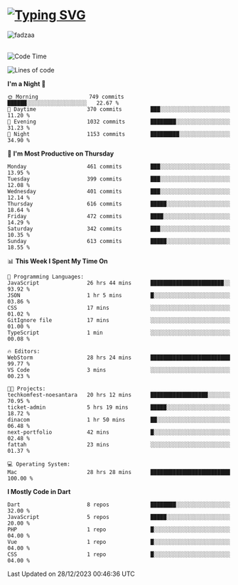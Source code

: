 
<h1 align="left"><a href="https://git.io/typing-svg"><img src="https://readme-typing-svg.demolab.com?font=Fira+Code&pause=1000&color=F7F7F7&random=false&width=600&lines=Hi+%F0%9F%91%8B%2C+I'm+Fattah+Anggit+Al+Dzakwan;Junior+Software+Developer+from+SMK+Raden+Umar+Said" alt="Typing SVG" /></a></h1>


<div align="left" display="flex"> 
  <img src="https://komarev.com/ghpvc/?username=fadzaa&label=Profile%20views&color=0e75b6&style=flat" alt="fadzaa" /> 
</div>

<br/>

<!--START_SECTION:waka-->
![Code Time](http://img.shields.io/badge/Code%20Time-215%20hrs%2033%20mins-blue)

![Lines of code](https://img.shields.io/badge/From%20Hello%20World%20I%27ve%20Written-488.9%20thousand%20lines%20of%20code-blue)

**I'm a Night 🦉** 

```text
🌞 Morning                749 commits         ██████░░░░░░░░░░░░░░░░░░░   22.67 % 
🌆 Daytime                370 commits         ███░░░░░░░░░░░░░░░░░░░░░░   11.20 % 
🌃 Evening                1032 commits        ████████░░░░░░░░░░░░░░░░░   31.23 % 
🌙 Night                  1153 commits        █████████░░░░░░░░░░░░░░░░   34.90 % 
```
📅 **I'm Most Productive on Thursday** 

```text
Monday                   461 commits         ███░░░░░░░░░░░░░░░░░░░░░░   13.95 % 
Tuesday                  399 commits         ███░░░░░░░░░░░░░░░░░░░░░░   12.08 % 
Wednesday                401 commits         ███░░░░░░░░░░░░░░░░░░░░░░   12.14 % 
Thursday                 616 commits         █████░░░░░░░░░░░░░░░░░░░░   18.64 % 
Friday                   472 commits         ████░░░░░░░░░░░░░░░░░░░░░   14.29 % 
Saturday                 342 commits         ███░░░░░░░░░░░░░░░░░░░░░░   10.35 % 
Sunday                   613 commits         █████░░░░░░░░░░░░░░░░░░░░   18.55 % 
```


📊 **This Week I Spent My Time On** 

```text
💬 Programming Languages: 
JavaScript               26 hrs 44 mins      ███████████████████████░░   93.92 % 
JSON                     1 hr 5 mins         █░░░░░░░░░░░░░░░░░░░░░░░░   03.86 % 
CSS                      17 mins             ░░░░░░░░░░░░░░░░░░░░░░░░░   01.02 % 
GitIgnore file           17 mins             ░░░░░░░░░░░░░░░░░░░░░░░░░   01.00 % 
TypeScript               1 min               ░░░░░░░░░░░░░░░░░░░░░░░░░   00.08 % 

🔥 Editors: 
WebStorm                 28 hrs 24 mins      █████████████████████████   99.77 % 
VS Code                  3 mins              ░░░░░░░░░░░░░░░░░░░░░░░░░   00.23 % 

🐱‍💻 Projects: 
techkomfest-noesantara   20 hrs 12 mins      ██████████████████░░░░░░░   70.95 % 
ticket-admin             5 hrs 19 mins       █████░░░░░░░░░░░░░░░░░░░░   18.72 % 
dinacom                  1 hr 50 mins        ██░░░░░░░░░░░░░░░░░░░░░░░   06.48 % 
next-portfolio           42 mins             █░░░░░░░░░░░░░░░░░░░░░░░░   02.48 % 
fattah                   23 mins             ░░░░░░░░░░░░░░░░░░░░░░░░░   01.37 % 

💻 Operating System: 
Mac                      28 hrs 28 mins      █████████████████████████   100.00 % 
```

**I Mostly Code in Dart** 

```text
Dart                     8 repos             ████████░░░░░░░░░░░░░░░░░   32.00 % 
JavaScript               5 repos             █████░░░░░░░░░░░░░░░░░░░░   20.00 % 
PHP                      1 repo              █░░░░░░░░░░░░░░░░░░░░░░░░   04.00 % 
Vue                      1 repo              █░░░░░░░░░░░░░░░░░░░░░░░░   04.00 % 
CSS                      1 repo              █░░░░░░░░░░░░░░░░░░░░░░░░   04.00 % 
```




 Last Updated on 28/12/2023 00:46:36 UTC
<!--END_SECTION:waka-->
